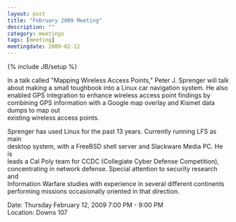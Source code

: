```yaml
---
layout: post
title: "February 2009 Meeting"
description: ""
category: meetings
tags: [meeting]
meetingdate: 2009-02-12
---
```

{% include JB/setup %}

In a talk called "Mapping Wireless Access Points," Peter J. Sprenger will talk 
about making a small toughbook into a Linux car navigation system. He also     
enabled GPS integration to enhance wireless access point findings by combining 
GPS information with a Google map overlay and Kismet data dumps to map out     
existing wireless access points.                                               
                                                                             
Sprenger has used Linux for the past 13 years. Currently running LFS as main   
desktop system, with a FreeBSD shell server and Slackware Media PC. He is      
leads a Cal Poly team for CCDC (Collegiate Cyber Defense Competition),         
concentrating in network defense. Special attention to security research and   
Information Warfare studies with experience in several different continents    
performing missions occasionally oriented in that direction.                   
                                                                             
Date: Thursday February 12, 2009 7:00 PM - 9:00 PM                               
Location: Downs 107                                         
